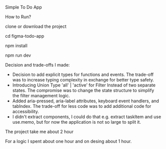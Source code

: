 Simple To Do App

How to Run?

clone or download the project

cd figma-todo-app

npm  install

npm run dev

Decision and trade-offs I made:

- Decision to add explicit types for functions and events. The trade-off was to increase typing complexity in exchange for better type safety.
- Introducing Union Type 'all' | 'active' for Filter Instead of two separate states. The compromise was to change the state structure to simplify the filter management logic.
- Added aria-pressed, aria-label attributes, keyboard event handlers, and tabIndex. The trade-off for less code was to add additional code for accessibility.
- I didn't extract components, I could do that e.g. extract taskItem and use use.memo, but for now the application is not so large to split it.

The project take me about 2 hour

For a logic I spent about one hour and on desing about 1 hour.